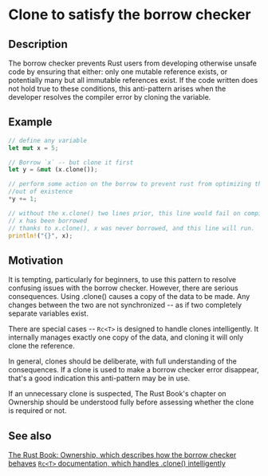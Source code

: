 # Clone to satisfy the borrow checker

## Description

The borrow checker prevents Rust users from developing otherwise unsafe code by
ensuring that either: only one mutable reference exists, or potentially many but
all immutable references exist. If the code written does not hold true to these
conditions, this anti-pattern arises when the developer resolves the compiler
error by cloning the variable.

## Example

```rust
// define any variable
let mut x = 5;

// Borrow `x` -- but clone it first
let y = &mut (x.clone());

// perform some action on the borrow to prevent rust from optimizing this
//out of existence
*y += 1;

// without the x.clone() two lines prior, this line would fail on compile as
// x has been borrowed
// thanks to x.clone(), x was never borrowed, and this line will run.
println!("{}", x);
```

## Motivation

It is tempting, particularly for beginners, to use this pattern to resolve
confusing issues with the borrow checker. However, there are serious
consequences. Using .clone() causes a copy of the data to be made. Any changes
between the two are not synchronized -- as if two completely separate variables
exist.

There are special cases -- `Rc<T>` is designed to handle clones intelligently.
It internally manages exactly one copy of the data, and cloning it will only
clone the reference.

In general, clones should be deliberate, with full understanding of the
consequences. If a clone is used to make a borrow checker error disappear,
that's a good indication this anti-pattern may be in use.

If an unnecessary clone is suspected, The Rust Book's chapter on Ownership
should be understood fully before assessing whether the clone is required or not.

## See also

[The Rust Book: Ownership, which describes how the borrow checker behaves](https://doc.rust-lang.org/book/ownership.html)
[`Rc<T>` documentation, which handles .clone() intelligently](http://doc.rust-lang.org/std/rc/)
